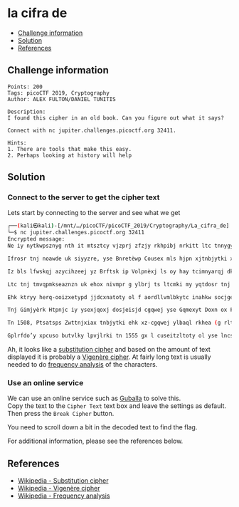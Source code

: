# la cifra de

- [Challenge information](#challenge-information)
- [Solution](#solution)
- [References](#references)

## Challenge information
```
Points: 200
Tags: picoCTF 2019, Cryptography
Author: ALEX FULTON/DANIEL TUNITIS

Description:
I found this cipher in an old book. Can you figure out what it says? 

Connect with nc jupiter.challenges.picoctf.org 32411.

Hints:
1. There are tools that make this easy.
2. Perhaps looking at history will help
```

## Solution

### Connect to the server to get the cipher text

Lets start by connecting to the server and see what we get
```bash
┌──(kali㉿kali)-[/mnt/…/picoCTF/picoCTF_2019/Cryptography/La_cifra_de]
└─$ nc jupiter.challenges.picoctf.org 32411
Encrypted message:
Ne iy nytkwpsznyg nth it mtsztcy vjzprj zfzjy rkhpibj nrkitt ltc tnnygy ysee itd tte cxjltk

Ifrosr tnj noawde uk siyyzre, yse Bnretèwp Cousex mls hjpn xjtnbjytki xatd eisjd

Iz bls lfwskqj azycihzeej yz Brftsk ip Volpnèxj ls oy hay tcimnyarqj dkxnrogpd os 1553 my Mnzvgs Mazytszf Merqlsu ny hox moup Wa inqrg ipl. Ynr. Gotgat Gltzndtg Gplrfdo 

Ltc tnj tmvqpmkseaznzn uk ehox nivmpr g ylbrj ts ltcmki my yqtdosr tnj wocjc hgqq ol fy oxitngwj arusahje fuw ln guaaxjytrd catizm tzxbkw zf vqlckx hizm ceyupcz yz tnj fpvjc hgqqpohzCZK{m311a50_0x_a1rn3x3_h1ah3x7g996649}

Ehk ktryy herq-ooizxetypd jjdcxnatoty ol f aordllvmlbkytc inahkw socjgex, bls sfoe gwzuti 1467 my Rjzn Hfetoxea Gqmexyt.

Tnj Gimjyèrk Htpnjc iy ysexjqoxj dosjeisjd cgqwej yse Gqmexyt Doxn ox Fwbkwei Inahkw.

Tn 1508, Ptsatsps Zwttnjxiax tnbjytki ehk xz-cgqwej ylbaql rkhea (g rltxni ol xsilypd gqahggpty) ysaz bzuri wazjc bk f nroytcgq nosuznkse ol yse Bnretèwp Cousex.

Gplrfdo’y xpcuso butvlky lpvjlrki tn 1555 gx l cuseitzltoty ol yse lncsz. Yse rthex mllbjd ol yse gqahggpty fce tth snnqtki cemzwaxqj, bay ehk fwpnfmezx lnj yse osoed qptzjcs gwp mocpd hd xegsd ol f xnkrznoh vee usrgxp, wnnnh ify bk itfljcety hizm paim noxwpsvtydkse.
```

Ah, it looks like a [substitution cipher](https://en.wikipedia.org/wiki/Substitution_cipher) and based on the amount of text displayed it is probably a [Vigenère cipher](https://en.wikipedia.org/wiki/Vigen%C3%A8re_cipher). At fairly long text is usually needed to do [frequency analysis](https://en.wikipedia.org/wiki/Frequency_analysis) of the characters.

### Use an online service 

We can use an online service such as [Guballa](https://www.guballa.de/vigenere-solver) to solve this.  
Copy the text to the `Cipher Text` text box and leave the settings as default.  
Then press the `Break Cipher` button.

You need to scroll down a bit in the decoded text to find the flag.

For additional information, please see the references below.

## References

- [Wikipedia - Substitution cipher](https://en.wikipedia.org/wiki/Substitution_cipher)
- [Wikipedia - Vigenère cipher](https://en.wikipedia.org/wiki/Vigen%C3%A8re_cipher)
- [Wikipedia - Frequency analysis](https://en.wikipedia.org/wiki/Frequency_analysis)
